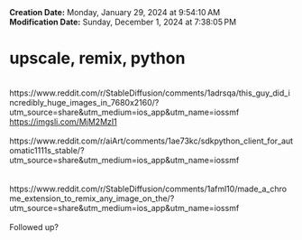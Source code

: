 <div><b>Creation Date:</b> Monday, January 29, 2024 at 9:54:10 AM<br></div>
<div><b>Modification Date:</b> Sunday, December 1, 2024 at 7:38:05 PM<br></div>
<div><h1>upscale, remix, python</h1></div>
<div><br></div>
<div>https://www.reddit.com/r/StableDiffusion/comments/1adrsqa/this_guy_did_incredibly_huge_images_in_7680x2160/?utm_source=share&amputm_medium=ios_app&amputm_name=iossmf<br></div>
<div><a href=https://imgsli.com/MjM2MzI1>https://imgsli.com/MjM2MzI1</a><br></div>
<div><br></div>
<div>https://www.reddit.com/r/aiArt/comments/1ae73kc/sdkpython_client_for_automatic1111s_stable/?utm_source=share&amputm_medium=ios_app&amputm_name=iossmf<br></div>
<div><br></div>
<div><br></div>
<div>https://www.reddit.com/r/StableDiffusion/comments/1afml10/made_a_chrome_extension_to_remix_any_image_on_the/?utm_source=share&amputm_medium=ios_app&amputm_name=iossmf<br></div>
<div><br></div>
<div>Followed up?</div>

